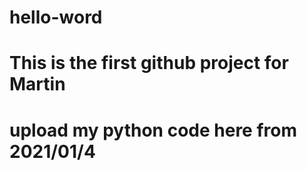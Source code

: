 # hello-word
# This is the first github project for Martin
# upload my python code here from 2021/01/4
